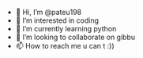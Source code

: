 - 👋 Hi, I’m @pateu198
- 👀 I’m interested in coding
- 🌱 I’m currently learning python
- 💞️ I’m looking to collaborate on gibbu
- 📫 How to reach me u can t :))

<!---
pateu198/pateu198 is a ✨ special ✨ repository because its `README.md` (this file) appears on your GitHub profile.
You can click the Preview link to take a look at your changes.
--->
